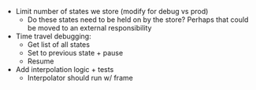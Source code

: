 *   Limit number of states we store (modify for debug vs prod)
    *   Do these states need to be held on by the store? Perhaps that could be moved to an external responsibility
*   Time travel debugging:
    *   Get list of all states
    *   Set to previous state + pause
    *   Resume
*   Add interpolation logic + tests
    *   Interpolator should run w/ frame
